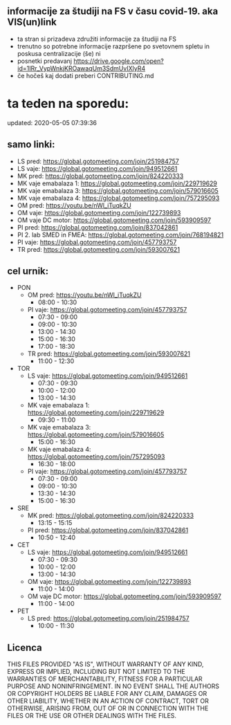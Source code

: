 ## informacije za študiji na FS v času covid-19. aka VIS(un)link
- ta stran si prizadeva združiti informacije za študiji na FS
- trenutno so potrebne informacije razpršene po svetovnem spletu in poskusa centralizacije (še) ni
- posnetki predavanj https://drive.google.com/open?id=1IRr_VypWnkjKROawaqUm3SdmUvIXlyR4
- če hočeš kaj dodati preberi CONTRIBUTING.md
# ta teden na sporedu:
updated: 2020-05-05 07:39:36

## samo linki:
- LS pred: https://global.gotomeeting.com/join/251984757
- LS vaje: https://global.gotomeeting.com/join/949512661
- MK pred: https://global.gotomeeting.com/join/824220333
- MK vaje emabalaza 1: https://global.gotomeeting.com/join/229719629
- MK vaje emabalaza 3: https://global.gotomeeting.com/join/579016605
- MK vaje emabalaza 4: https://global.gotomeeting.com/join/757295093
- OM pred: https://youtu.be/nWl_iTuqkZU
- OM vaje: https://global.gotomeeting.com/join/122739893
- OM vaje DC motor: https://global.gotomeeting.com/join/593909597
- PI pred: https://global.gotomeeting.com/join/837042861
- PI 2. lab SMED in FMEA: https://global.gotomeeting.com/join/768194821
- PI vaje: https://global.gotomeeting.com/join/457793757
- TR pred: https://global.gotomeeting.com/join/593007621

## cel urnik:
- PON
	- OM pred: https://youtu.be/nWl_iTuqkZU
		- 08:00 - 10:30
	- PI vaje: https://global.gotomeeting.com/join/457793757
		- 07:30 - 09:00
		- 09:00 - 10:30
		- 13:00 - 14:30
		- 15:00 - 16:30
		- 17:00 - 18:30
	- TR pred: https://global.gotomeeting.com/join/593007621
		- 11:00 - 12:30
- TOR
	- LS vaje: https://global.gotomeeting.com/join/949512661
		- 07:30 - 09:30
		- 10:00 - 12:00
		- 13:00 - 14:30
	- MK vaje emabalaza 1: https://global.gotomeeting.com/join/229719629
		- 09:30 - 11:00
	- MK vaje emabalaza 3: https://global.gotomeeting.com/join/579016605
		- 15:00 - 16:30
	- MK vaje emabalaza 4: https://global.gotomeeting.com/join/757295093
		- 16:30 - 18:00
	- PI vaje: https://global.gotomeeting.com/join/457793757
		- 07:30 - 09:00
		- 09:00 - 10:30
		- 13:30 - 14:30
		- 15:00 - 16:30
- SRE
	- MK pred: https://global.gotomeeting.com/join/824220333
		- 13:15 - 15:15
	- PI pred: https://global.gotomeeting.com/join/837042861
		- 10:50 - 12:40
- CET
	- LS vaje: https://global.gotomeeting.com/join/949512661
		- 07:30 - 09:30
		- 10:00 - 12:00
		- 13:00 - 14:30
	- OM vaje: https://global.gotomeeting.com/join/122739893
		- 11:00 - 14:00
	- OM vaje DC motor: https://global.gotomeeting.com/join/593909597
		- 11:00 - 14:00
- PET
	- LS pred: https://global.gotomeeting.com/join/251984757
		- 10:00 - 11:30

## Licenca
THIS FILES PROVIDED "AS IS", WITHOUT WARRANTY OF ANY KIND, EXPRESS OR
IMPLIED, INCLUDING BUT NOT LIMITED TO THE WARRANTIES OF MERCHANTABILITY,
FITNESS FOR A PARTICULAR PURPOSE AND NONINFRINGEMENT. IN NO EVENT SHALL THE
AUTHORS OR COPYRIGHT HOLDERS BE LIABLE FOR ANY CLAIM, DAMAGES OR OTHER
LIABILITY, WHETHER IN AN ACTION OF CONTRACT, TORT OR OTHERWISE, ARISING FROM,
OUT OF OR IN CONNECTION WITH THE FILES OR THE USE OR OTHER DEALINGS WITH THE FILES.

